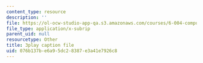 ```yaml
---
content_type: resource
description: ''
file: https://ol-ocw-studio-app-qa.s3.amazonaws.com/courses/6-004-computation-structures-spring-2017/076b137be6a95dc28387e3a41e7926c8_QCo-RtfLzyc.vtt
file_type: application/x-subrip
parent_uid: null
resourcetype: Other
title: 3play caption file
uid: 076b137b-e6a9-5dc2-8387-e3a41e7926c8
---
```


